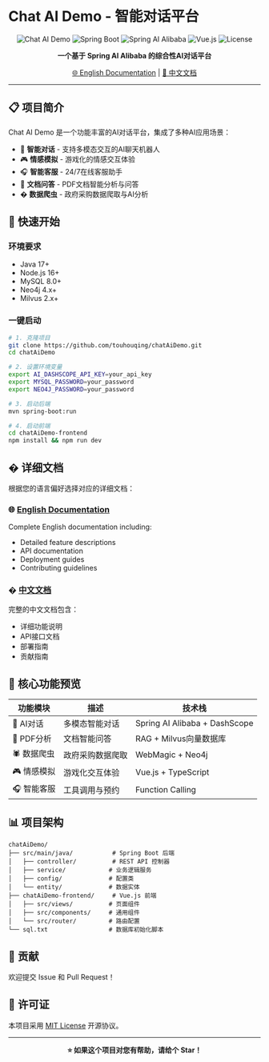 # Chat AI Demo - 智能对话平台

<div align="center">

![Chat AI Demo](https://img.shields.io/badge/Chat%20AI%20Demo-v1.0.0-blue.svg)
![Spring Boot](https://img.shields.io/badge/Spring%20Boot-3.5.3-green.svg)
![Spring AI Alibaba](https://img.shields.io/badge/Spring%20AI%20Alibaba-1.0.0.2-orange.svg)
![Vue.js](https://img.shields.io/badge/Vue.js-3.x-brightgreen.svg)
![License](https://img.shields.io/badge/License-MIT-yellow.svg)

**一个基于 Spring AI Alibaba 的综合性AI对话平台**

[🌐 English Documentation](README_EN.md) | [📖 中文文档](README_CN.md)

</div>

---

## 📋 项目简介

Chat AI Demo 是一个功能丰富的AI对话平台，集成了多种AI应用场景：

- 🤖 **智能对话** - 支持多模态交互的AI聊天机器人
- 🎮 **情感模拟** - 游戏化的情感交互体验
- 🎧 **智能客服** - 24/7在线客服助手
- 📄 **文档问答** - PDF文档智能分析与问答
- �️ **数据爬虫** - 政府采购数据爬取与AI分析

## 🚀 快速开始

### 环境要求
- Java 17+
- Node.js 16+
- MySQL 8.0+
- Neo4j 4.x+
- Milvus 2.x+

### 一键启动

```bash
# 1. 克隆项目
git clone https://github.com/touhouqing/chatAiDemo.git
cd chatAiDemo

# 2. 设置环境变量
export AI_DASHSCOPE_API_KEY=your_api_key
export MYSQL_PASSWORD=your_password
export NEO4J_PASSWORD=your_password

# 3. 启动后端
mvn spring-boot:run

# 4. 启动前端
cd chatAiDemo-frontend
npm install && npm run dev
```

## � 详细文档

根据您的语言偏好选择对应的详细文档：

### 🌐 [English Documentation](README_EN.md)
Complete English documentation including:
- Detailed feature descriptions
- API documentation
- Deployment guides
- Contributing guidelines

### � [中文文档](README_CN.md)
完整的中文文档包含：
- 详细功能说明
- API接口文档
- 部署指南
- 贡献指南

## 🎯 核心功能预览

| 功能模块 | 描述 | 技术栈 |
|---------|------|--------|
| 🤖 AI对话 | 多模态智能对话 | Spring AI Alibaba + DashScope |
| 📄 PDF分析 | 文档智能问答 | RAG + Milvus向量数据库 |
| 🕷️ 数据爬虫 | 政府采购数据爬取 | WebMagic + Neo4j |
| 🎮 情感模拟 | 游戏化交互体验 | Vue.js + TypeScript |
| 🎧 智能客服 | 工具调用与预约 | Function Calling |

## 📊 项目架构

```
chatAiDemo/
├── src/main/java/           # Spring Boot 后端
│   ├── controller/          # REST API 控制器
│   ├── service/            # 业务逻辑服务
│   ├── config/             # 配置类
│   └── entity/             # 数据实体
├── chatAiDemo-frontend/     # Vue.js 前端
│   ├── src/views/          # 页面组件
│   ├── src/components/     # 通用组件
│   └── src/router/         # 路由配置
└── sql.txt                 # 数据库初始化脚本
```

## 🤝 贡献

欢迎提交 Issue 和 Pull Request！

## 📄 许可证

本项目采用 [MIT License](LICENSE) 开源协议。

---

<div align="center">

**⭐ 如果这个项目对您有帮助，请给个 Star！**

</div>
